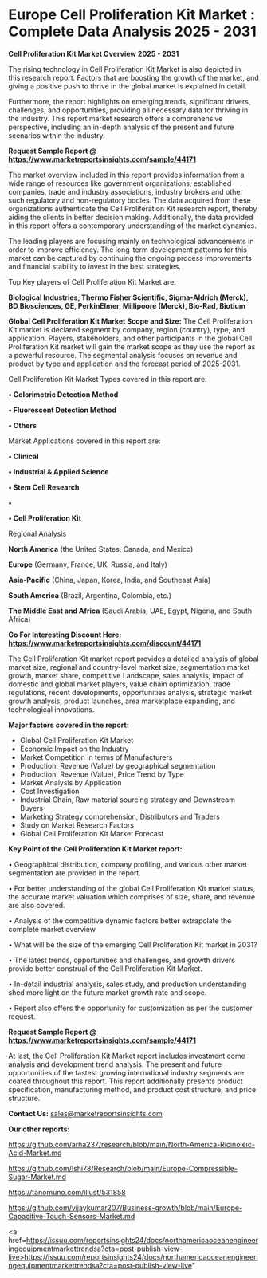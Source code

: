 # Europe Cell Proliferation Kit Market : Complete Data Analysis 2025 - 2031

<Strong> Cell Proliferation Kit Market Overview 2025 - 2031</strong>

The rising technology in Cell Proliferation Kit Market is also depicted in this research report. Factors that are boosting the growth of the market, and giving a positive push to thrive in the global market is explained in detail.

Furthermore, the report highlights on emerging trends, significant drivers, challenges, and opportunities, providing all necessary data for thriving in the industry. This report market research offers a comprehensive perspective, including an in-depth analysis of the present and future scenarios within the industry.

<strong>Request Sample Report @ <a href=https://www.marketreportsinsights.com/sample/44171>https://www.marketreportsinsights.com/sample/44171</a></strong>

The market overview included in this report provides information from a wide range of resources like government organizations, established companies, trade and industry associations, industry brokers and other such regulatory and non-regulatory bodies. The data acquired from these organizations authenticate the Cell Proliferation Kit research report, thereby aiding the clients in better decision making. Additionally, the data provided in this report offers a contemporary understanding of the market dynamics.

The leading players are focusing mainly on technological advancements in order to improve efficiency. The long-term development patterns for this market can be captured by continuing the ongoing process improvements and financial stability to invest in the best strategies.

Top Key players of Cell Proliferation Kit Market are:

<strong>Biological Industries, Thermo Fisher Scientific, Sigma-Aldrich (Merck), BD Biosciences, GE, PerkinElmer, Millipoore (Merck), Bio-Rad, Biotium</strong>

<strong><b>Global Cell Proliferation Kit Market Scope and Size:</b></strong>
The Cell Proliferation Kit market is declared segment by company, region (country), type, and application. Players, stakeholders, and other participants in the global Cell Proliferation Kit market will gain the market scope as they use the report as a powerful resource. The segmental analysis focuses on revenue and product by type and application and the forecast period of 2025-2031.

Cell Proliferation Kit Market Types covered in this report are:

<strong>•  Colorimetric Detection Method

•  Fluorescent Detection Method

•  Others</strong>

Market Applications covered in this report are:

<strong>•  Clinical

•  Industrial & Applied Science

•  Stem Cell Research

•  

•  Cell Proliferation Kit</strong> 

Regional Analysis

<strong>North America</strong> (the United States, Canada, and Mexico)

<strong>Europe</strong> (Germany, France, UK, Russia, and Italy)

<strong>Asia-Pacific</strong> (China, Japan, Korea, India, and Southeast Asia)

<strong>South America</strong> (Brazil, Argentina, Colombia, etc.)

<strong>The Middle East and Africa</strong> (Saudi Arabia, UAE, Egypt, Nigeria, and South Africa)

<strong>Go For Interesting Discount Here: <a href=https://www.marketreportsinsights.com/discount/44171>https://www.marketreportsinsights.com/discount/44171</a></strong>

The Cell Proliferation Kit market report provides a detailed analysis of global market size, regional and country-level market size, segmentation market growth, market share, competitive Landscape, sales analysis, impact of domestic and global market players, value chain optimization, trade regulations, recent developments, opportunities analysis, strategic market growth analysis, product launches, area marketplace expanding, and technological innovations.

<strong><b>Major factors covered in the report:</b></strong>
<ul>
  <li>Global Cell Proliferation Kit Market </li>
  <li>Economic Impact on the Industry</li>
  <li>Market Competition in terms of Manufacturers</li>
  <li>Production, Revenue (Value) by geographical segmentation</li>
  <li>Production, Revenue (Value), Price Trend by Type</li>
  <li>Market Analysis by Application</li>
  <li>Cost Investigation</li>
  <li>Industrial Chain, Raw material sourcing strategy and Downstream Buyers</li>
  <li>Marketing Strategy comprehension, Distributors and Traders</li>
  <li>Study on Market Research Factors</li>
  <li>Global Cell Proliferation Kit Market Forecast</li>
</ul>

<strong><b>Key Point of the Cell Proliferation Kit Market report:</b></strong>

• Geographical distribution, company profiling, and various other market segmentation are provided in the report.

• For better understanding of the global Cell Proliferation Kit market status, the accurate market valuation which comprises of size, share, and revenue are also covered.

• Analysis of the competitive dynamic factors better extrapolate the complete market overview

• What will be the size of the emerging Cell Proliferation Kit market in 2031?

• The latest trends, opportunities and challenges, and growth drivers provide better construal of the Cell Proliferation Kit Market.

• In-detail industrial analysis, sales study, and production understanding shed more light on the future market growth rate and scope.

• Report also offers the opportunity for customization as per the customer request.

<strong>Request Sample Report @ <a href=https://www.marketreportsinsights.com/sample/44171>https://www.marketreportsinsights.com/sample/44171</a></strong>

At last, the Cell Proliferation Kit Market report includes investment come analysis and development trend analysis. The present and future opportunities of the fastest growing international industry segments are coated throughout this report. This report additionally presents product specification, manufacturing method, and product cost structure, and price structure.

<strong>Contact Us:</strong>
sales@marketreportsinsights.com

<strong>Our other reports:</strong>

<a href=https://github.com/arha237/research/blob/main/North-America-Ricinoleic-Acid-Market.md>https://github.com/arha237/research/blob/main/North-America-Ricinoleic-Acid-Market.md</a>

<a href=https://github.com/Ishi78/Research/blob/main/Europe-Compressible-Sugar-Market.md>https://github.com/Ishi78/Research/blob/main/Europe-Compressible-Sugar-Market.md</a>

<a href=https://tanomuno.com/illust/531858>https://tanomuno.com/illust/531858</a>

<a href=https://github.com/vijaykumar207/Business-growth/blob/main/Europe-Capacitive-Touch-Sensors-Market.md>https://github.com/vijaykumar207/Business-growth/blob/main/Europe-Capacitive-Touch-Sensors-Market.md</a>

<a href=https://issuu.com/reportsinsights24/docs/northamericaoceanengineeringequipmentmarkettrendsa?cta=post-publish-view-live>https://issuu.com/reportsinsights24/docs/northamericaoceanengineeringequipmentmarkettrendsa?cta=post-publish-view-live</a>"
